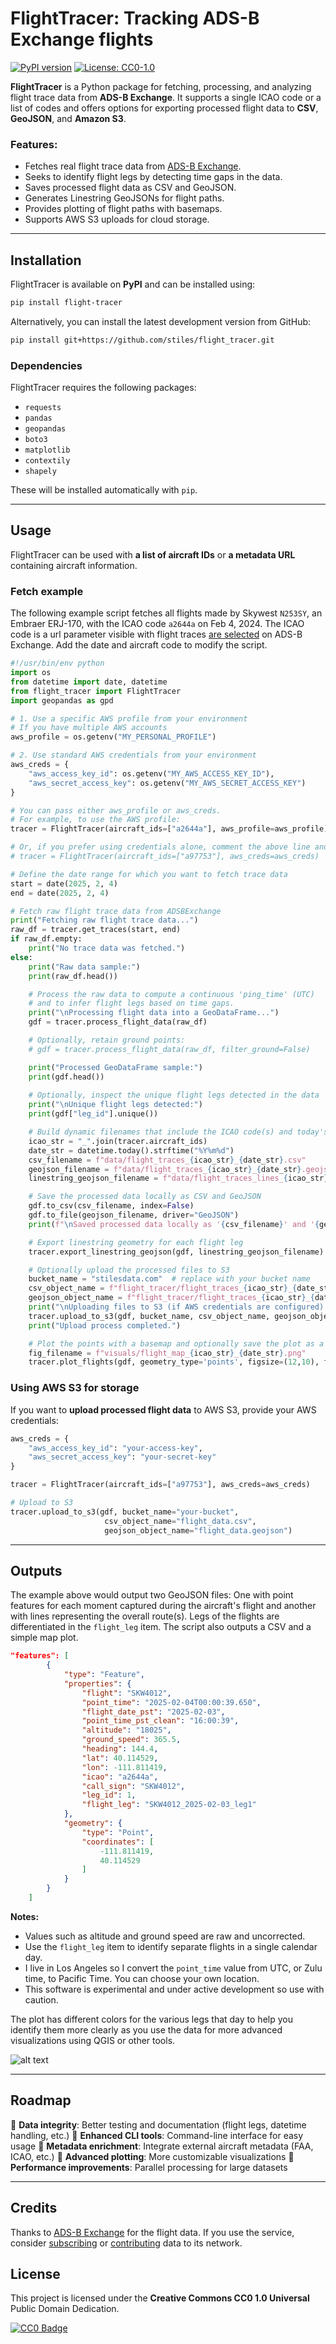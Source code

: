 # FlightTracer: Tracking ADS-B Exchange flights

[![PyPI version](https://img.shields.io/pypi/v/flight-tracer.svg)](https://pypi.org/project/flight-tracer/)
[![License: CC0-1.0](https://licensebuttons.net/p/zero/1.0/88x31.png)](https://creativecommons.org/publicdomain/zero/1.0/)

**FlightTracer** is a Python package for fetching, processing, and analyzing flight trace data from **ADS-B Exchange**. It supports a single ICAO code or a list of codes and offers options for exporting processed flight data to **CSV**, **GeoJSON**, and **Amazon S3**.

### Features:
- Fetches real flight trace data from [ADS-B Exchange](https://globe.adsbexchange.com/).
- Seeks to identify flight legs by detecting time gaps in the data.
- Saves processed flight data as CSV and GeoJSON.
- Generates Linestring GeoJSONs for flight paths.
- Provides plotting of flight paths with basemaps.
- Supports AWS S3 uploads for cloud storage.

---

## **Installation**
FlightTracer is available on **PyPI** and can be installed using:

```bash
pip install flight-tracer
```

Alternatively, you can install the latest development version from GitHub:

```bash
pip install git+https://github.com/stiles/flight_tracer.git
```

### **Dependencies**
FlightTracer requires the following packages:
- `requests`
- `pandas`
- `geopandas`
- `boto3`
- `matplotlib`
- `contextily`
- `shapely`

These will be installed automatically with `pip`.

---

## **Usage**
FlightTracer can be used with **a list of aircraft IDs** or **a metadata URL** containing aircraft information.

### **Fetch example**
The following example script fetches all flights made by Skywest `N253SY`, an Embraer ERJ-170, with the ICAO code `a2644a` on Feb 4, 2024. The ICAO code is a url parameter visible with flight traces [are selected](https://globe.adsbexchange.com/?icao=a2644a) on ADS-B Exchange. Add the date and aircraft code to modify the script.

```python
#!/usr/bin/env python
import os
from datetime import date, datetime
from flight_tracer import FlightTracer
import geopandas as gpd

# 1. Use a specific AWS profile from your environment 
# If you have multiple AWS accounts
aws_profile = os.getenv("MY_PERSONAL_PROFILE")

# 2. Use standard AWS credentials from your environment
aws_creds = {
    "aws_access_key_id": os.getenv("MY_AWS_ACCESS_KEY_ID"),
    "aws_secret_access_key": os.getenv("MY_AWS_SECRET_ACCESS_KEY")
}

# You can pass either aws_profile or aws_creds.
# For example, to use the AWS profile:
tracer = FlightTracer(aircraft_ids=["a2644a"], aws_profile=aws_profile)

# Or, if you prefer using credentials alone, comment the above line and use:
# tracer = FlightTracer(aircraft_ids=["a97753"], aws_creds=aws_creds)

# Define the date range for which you want to fetch trace data
start = date(2025, 2, 4)
end = date(2025, 2, 4)

# Fetch raw flight trace data from ADSBExchange
print("Fetching raw flight trace data...")
raw_df = tracer.get_traces(start, end)
if raw_df.empty:
    print("No trace data was fetched.")
else:
    print("Raw data sample:")
    print(raw_df.head())

    # Process the raw data to compute a continuous 'ping_time' (UTC)
    # and to infer flight legs based on time gaps.
    print("\nProcessing flight data into a GeoDataFrame...")
    gdf = tracer.process_flight_data(raw_df)

    # Optionally, retain ground points: 
    # gdf = tracer.process_flight_data(raw_df, filter_ground=False)

    print("Processed GeoDataFrame sample:")
    print(gdf.head())
    
    # Optionally, inspect the unique flight legs detected in the data
    print("\nUnique flight legs detected:")
    print(gdf["leg_id"].unique())

    # Build dynamic filenames that include the ICAO code(s) and today's date
    icao_str = "_".join(tracer.aircraft_ids)
    date_str = datetime.today().strftime("%Y%m%d")
    csv_filename = f"data/flight_traces_{icao_str}_{date_str}.csv"
    geojson_filename = f"data/flight_traces_{icao_str}_{date_str}.geojson"
    linestring_geojson_filename = f"data/flight_traces_lines_{icao_str}_{date_str}.geojson"

    # Save the processed data locally as CSV and GeoJSON
    gdf.to_csv(csv_filename, index=False)
    gdf.to_file(geojson_filename, driver="GeoJSON")
    print(f"\nSaved processed data locally as '{csv_filename}' and '{geojson_filename}'.")

    # Export linestring geometry for each flight leg
    tracer.export_linestring_geojson(gdf, linestring_geojson_filename)

    # Optionally upload the processed files to S3
    bucket_name = "stilesdata.com"  # replace with your bucket name
    csv_object_name = f"flight_tracer/flight_traces_{icao_str}_{date_str}.csv"
    geojson_object_name = f"flight_tracer/flight_traces_{icao_str}_{date_str}.geojson"
    print("\nUploading files to S3 (if AWS credentials are configured)...")
    tracer.upload_to_s3(gdf, bucket_name, csv_object_name, geojson_object_name)
    print("Upload process completed.")

    # Plot the points with a basemap and optionally save the plot as a PNG
    fig_filename = f"visuals/flight_map_{icao_str}_{date_str}.png"
    tracer.plot_flights(gdf, geometry_type='points', figsize=(12,10), fig_filename=fig_filename)
```

### **Using AWS S3 for storage**
If you want to **upload processed flight data** to AWS S3, provide your AWS credentials:

```python
aws_creds = {
    "aws_access_key_id": "your-access-key",
    "aws_secret_access_key": "your-secret-key"
}

tracer = FlightTracer(aircraft_ids=["a97753"], aws_creds=aws_creds)

# Upload to S3
tracer.upload_to_s3(gdf, bucket_name="your-bucket",
                     csv_object_name="flight_data.csv",
                     geojson_object_name="flight_data.geojson")
```

---

## Outputs

The example above would output two GeoJSON files: One with point features for each moment captured during the aircraft's flight and another with lines representing the overall route(s). Legs of the flights are differentiated in the `flight_leg` item. The script also outputs a CSV and a simple map plot.

```json
"features": [
        {
            "type": "Feature",
            "properties": {
                "flight": "SKW4012",
                "point_time": "2025-02-04T00:00:39.650",
                "flight_date_pst": "2025-02-03",
                "point_time_pst_clean": "16:00:39",
                "altitude": "18025",
                "ground_speed": 365.5,
                "heading": 144.4,
                "lat": 40.114529,
                "lon": -111.811419,
                "icao": "a2644a",
                "call_sign": "SKW4012",
                "leg_id": 1,
                "flight_leg": "SKW4012_2025-02-03_leg1"
            },
            "geometry": {
                "type": "Point",
                "coordinates": [
                    -111.811419,
                    40.114529
                ]
            }
        }
    ]
```

**Notes:**

- Values such as altitude and ground speed are raw and uncorrected. 
- Use the `flight_leg` item to identify separate flights in a single calendar day. 
- I live in Los Angeles so I convert the `point_time` value from UTC, or Zulu time, to Pacific Time. You can choose your own location.
- This software is experimental and under active development so use with caution. 

The plot has different colors for the various legs that day to help you identify them more clearly as you use the data for more advanced visualizations using QGIS or other tools. 

![alt text](visuals/flight_map_a2644a_20250204.png)

---

## **Roadmap**
🔹 **Data integrity**: Better testing and documentation (flight legs, datetime handling, etc.)
🔹 **Enhanced CLI tools**: Command-line interface for easy usage
🔹 **Metadata enrichment**: Integrate external aircraft metadata (FAA, ICAO, etc.)
🔹 **Advanced plotting**: More customizable visualizations
🔹 **Performance improvements**: Parallel processing for large datasets

---

## **Credits**
Thanks to [ADS-B Exchange](https://globe.adsbexchange.com/) for the flight data. If you use the service, consider [subscribing](https://store.adsbexchange.com/collections/subscriptions) or [contributing](https://www.adsbexchange.com/ways-to-join-the-exchange/) data to its network. 

## **License**
This project is licensed under the **Creative Commons CC0 1.0 Universal** Public Domain Dedication.

[![CC0 Badge](https://licensebuttons.net/p/zero/1.0/88x31.png)](https://creativecommons.org/publicdomain/zero/1.0/legalcode)